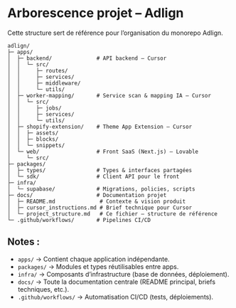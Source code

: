 # Arborescence projet – Adlign

Cette structure sert de référence pour l’organisation du monorepo Adlign.

```
adlign/
├─ apps/
│  ├─ backend/              # API backend – Cursor
│  │  └─ src/
│  │     ├─ routes/
│  │     ├─ services/
│  │     ├─ middleware/
│  │     └─ utils/
│  ├─ worker-mapping/       # Service scan & mapping IA – Cursor
│  │  └─ src/
│  │     ├─ jobs/
│  │     ├─ services/
│  │     └─ utils/
│  ├─ shopify-extension/    # Theme App Extension – Cursor
│  │  ├─ assets/
│  │  ├─ blocks/
│  │  └─ snippets/
│  └─ web/                  # Front SaaS (Next.js) – Lovable
│     └─ src/
├─ packages/
│  ├─ types/                # Types & interfaces partagées
│  └─ sdk/                  # Client API pour le front
├─ infra/
│  └─ supabase/             # Migrations, policies, scripts
├─ docs/                    # Documentation projet
│  ├─ README.md              # Contexte & vision produit
│  ├─ cursor_instructions.md # Brief technique pour Cursor
│  └─ project_structure.md   # Ce fichier – structure de référence
└─ .github/workflows/       # Pipelines CI/CD
```

## Notes :
- `apps/` → Contient chaque application indépendante.
- `packages/` → Modules et types réutilisables entre apps.
- `infra/` → Composants d’infrastructure (base de données, déploiement).
- `docs/` → Toute la documentation centrale (README principal, briefs techniques, etc.).
- `.github/workflows/` → Automatisation CI/CD (tests, déploiements).

